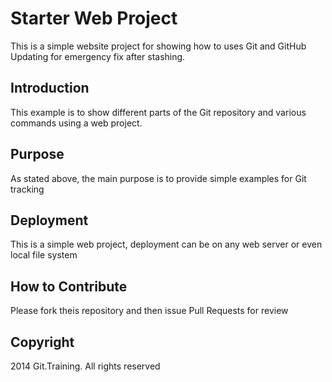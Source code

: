 # Starter Web Project

This is a simple website project for showing how to uses Git and GitHub
Updating for emergency fix after stashing.

## Introduction

This example is to show different parts of the Git repository and various commands using a web project.

## Purpose

As stated above, the main purpose is to provide simple examples for Git tracking

## Deployment

This is a simple web project, deployment can be on any web server or even local file system

## How to Contribute

Please fork theis repository and then issue Pull Requests for review

## Copyright

2014 Git.Training. All rights reserved
